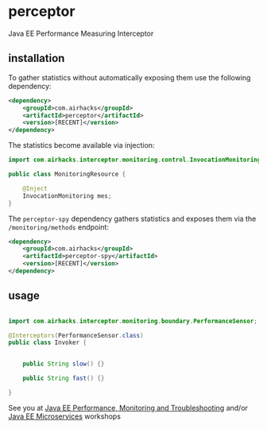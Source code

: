 # perceptor
Java EE Performance Measuring Interceptor


## installation

To gather statistics without automatically exposing them use the following dependency:

```xml
<dependency>
    <groupId>com.airhacks</groupId>
    <artifactId>perceptor</artifactId>
    <version>[RECENT]</version>
</dependency>
```
The statistics become available via injection:

```java
import com.airhacks.interceptor.monitoring.control.InvocationMonitoring;

public class MonitoringResource {

    @Inject
    InvocationMonitoring mes;
}
```

The `perceptor-spy` dependency gathers statistics and exposes them via
the `/monitoring/methods` endpoint:

```xml
<dependency>
    <groupId>com.airhacks</groupId>
    <artifactId>perceptor-spy</artifactId>
    <version>[RECENT]</version>
</dependency>
```

## usage

```java

import com.airhacks.interceptor.monitoring.boundary.PerformanceSensor;

@Interceptors(PerformanceSensor.class)
public class Invoker {


    public String slow() {}

    public String fast() {}

}
```
See you at [Java EE Performance, Monitoring and Troubleshooting](http://workshops.adam-bien.com/performance.htm) and/or [Java EE Microservices](http://workshops.adam-bien.com/microservices.htm) workshops